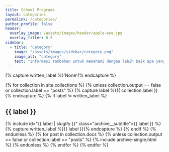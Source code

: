 ```yaml
---
title: School Programs
layout: categories
permalink: /categories/
author_profile: false
header:
  overlay_image: /assets/images/header/apple-eye.jpg
  overlay_filter: 0.5
sidebar:
  - title: "Category"
    image: "/assets/images/sidebar/category.png"
    image_alt: "category"
    text: "Informasi tambahan untuk memahami dengan lebih baik apa yang Anda cari dalam kategori atau topik tertentu."
---
```


{% capture written_label %}'None'{% endcapture %}

{% for collection in site.collections %}
  {% unless collection.output == false or collection.label == "posts" %}
    {% capture label %}{{ collection.label }}{% endcapture %}
    {% if label != written_label %}
      <h2 id="{{ label | slugify }}" class="archive__subtitle">{{ label }}</h2>
      {% include id="{{ label | slugify }}" class="archive__subtitle">{{ label }} %}
      {% capture written_label %}{{ label }}{% endcapture %}
    {% endif %}
  {% endunless %}
  {% for post in collection.docs %}
    {% unless collection.output == false or collection.label == "posts" %}
      {% include archive-single.html %}
    {% endunless %}
  {% endfor %}
{% endfor %}
